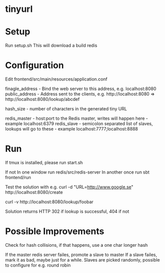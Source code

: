 tinyurl
=======

Setup
=====
Run setup.sh
This will download a build redis

Configuration
=============
Edit frontend/src/main/resources/application.conf

finagle_address - Bind the web server to this address, e.g. localhost:8080
public_address - Address sent to the clients, e.g. http://localhost:8080 => http://localhost:8080/lookup/abcdef

hash_size - number of characters in the generated tiny URL

redis_master - host:port to the Redis master, writes will happen here - example localhost:6379
redis_slave - semicolon separated list of slaves, lookups will go to these - example localhost:7777;localhost:8888

Run
===
If tmux is installed, please run start.sh

If not
In one window run redis/src/redis-server
In another once run sbt frontend/run

Test the solution with e.g. 
curl -d "URL=http://www.google.se" http://localhost:8080/create

curl -v http://localhost:8080/lookup/foobar 

Solution returns HTTP 302 if lookup is successful, 404 if not


Possible Improvements
=====================
Check for hash collisions, if that happens, use a one char longer hash

If the master redis server failes, promote a slave to master
If a slave failes, mark it as bad, maybe just for a while.
Slaves are picked randomly, possible to configure for e.g. round robin



